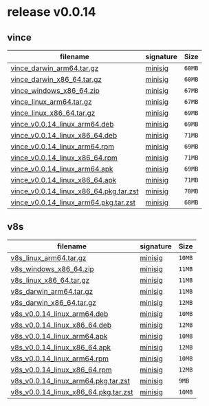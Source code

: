 # release v0.0.14
##  vince
|     filename  |  signature | Size |
| --------------| ----------- | -----|
| [vince_darwin_arm64.tar.gz](https://github.com/vinceanalytics/vince/releases/download/v0.0.14/vince_darwin_arm64.tar.gz) | [minisig](https://github.com/vinceanalytics/vince/releases/download/v0.0.14/vince_darwin_arm64.tar.gz.minisig) | `60MB` |
| [vince_darwin_x86_64.tar.gz](https://github.com/vinceanalytics/vince/releases/download/v0.0.14/vince_darwin_x86_64.tar.gz) | [minisig](https://github.com/vinceanalytics/vince/releases/download/v0.0.14/vince_darwin_x86_64.tar.gz.minisig) | `60MB` |
| [vince_windows_x86_64.zip](https://github.com/vinceanalytics/vince/releases/download/v0.0.14/vince_windows_x86_64.zip) | [minisig](https://github.com/vinceanalytics/vince/releases/download/v0.0.14/vince_windows_x86_64.zip.minisig) | `67MB` |
| [vince_linux_arm64.tar.gz](https://github.com/vinceanalytics/vince/releases/download/v0.0.14/vince_linux_arm64.tar.gz) | [minisig](https://github.com/vinceanalytics/vince/releases/download/v0.0.14/vince_linux_arm64.tar.gz.minisig) | `67MB` |
| [vince_linux_x86_64.tar.gz](https://github.com/vinceanalytics/vince/releases/download/v0.0.14/vince_linux_x86_64.tar.gz) | [minisig](https://github.com/vinceanalytics/vince/releases/download/v0.0.14/vince_linux_x86_64.tar.gz.minisig) | `69MB` |
| [vince_v0.0.14_linux_arm64.deb](https://github.com/vinceanalytics/vince/releases/download/v0.0.14/vince_v0.0.14_linux_arm64.deb) | [minisig](https://github.com/vinceanalytics/vince/releases/download/v0.0.14/vince_v0.0.14_linux_arm64.deb.minisig) | `69MB` |
| [vince_v0.0.14_linux_x86_64.deb](https://github.com/vinceanalytics/vince/releases/download/v0.0.14/vince_v0.0.14_linux_x86_64.deb) | [minisig](https://github.com/vinceanalytics/vince/releases/download/v0.0.14/vince_v0.0.14_linux_x86_64.deb.minisig) | `71MB` |
| [vince_v0.0.14_linux_arm64.rpm](https://github.com/vinceanalytics/vince/releases/download/v0.0.14/vince_v0.0.14_linux_arm64.rpm) | [minisig](https://github.com/vinceanalytics/vince/releases/download/v0.0.14/vince_v0.0.14_linux_arm64.rpm.minisig) | `69MB` |
| [vince_v0.0.14_linux_x86_64.rpm](https://github.com/vinceanalytics/vince/releases/download/v0.0.14/vince_v0.0.14_linux_x86_64.rpm) | [minisig](https://github.com/vinceanalytics/vince/releases/download/v0.0.14/vince_v0.0.14_linux_x86_64.rpm.minisig) | `71MB` |
| [vince_v0.0.14_linux_arm64.apk](https://github.com/vinceanalytics/vince/releases/download/v0.0.14/vince_v0.0.14_linux_arm64.apk) | [minisig](https://github.com/vinceanalytics/vince/releases/download/v0.0.14/vince_v0.0.14_linux_arm64.apk.minisig) | `69MB` |
| [vince_v0.0.14_linux_x86_64.apk](https://github.com/vinceanalytics/vince/releases/download/v0.0.14/vince_v0.0.14_linux_x86_64.apk) | [minisig](https://github.com/vinceanalytics/vince/releases/download/v0.0.14/vince_v0.0.14_linux_x86_64.apk.minisig) | `71MB` |
| [vince_v0.0.14_linux_x86_64.pkg.tar.zst](https://github.com/vinceanalytics/vince/releases/download/v0.0.14/vince_v0.0.14_linux_x86_64.pkg.tar.zst) | [minisig](https://github.com/vinceanalytics/vince/releases/download/v0.0.14/vince_v0.0.14_linux_x86_64.pkg.tar.zst.minisig) | `70MB` |
| [vince_v0.0.14_linux_arm64.pkg.tar.zst](https://github.com/vinceanalytics/vince/releases/download/v0.0.14/vince_v0.0.14_linux_arm64.pkg.tar.zst) | [minisig](https://github.com/vinceanalytics/vince/releases/download/v0.0.14/vince_v0.0.14_linux_arm64.pkg.tar.zst.minisig) | `68MB` |
##  v8s
|     filename  |  signature | Size |
| --------------| ----------- | -----|
| [v8s_linux_arm64.tar.gz](https://github.com/vinceanalytics/vince/releases/download/v0.0.14/v8s_linux_arm64.tar.gz) | [minisig](https://github.com/vinceanalytics/vince/releases/download/v0.0.14/v8s_linux_arm64.tar.gz.minisig) | `10MB` |
| [v8s_windows_x86_64.zip](https://github.com/vinceanalytics/vince/releases/download/v0.0.14/v8s_windows_x86_64.zip) | [minisig](https://github.com/vinceanalytics/vince/releases/download/v0.0.14/v8s_windows_x86_64.zip.minisig) | `11MB` |
| [v8s_linux_x86_64.tar.gz](https://github.com/vinceanalytics/vince/releases/download/v0.0.14/v8s_linux_x86_64.tar.gz) | [minisig](https://github.com/vinceanalytics/vince/releases/download/v0.0.14/v8s_linux_x86_64.tar.gz.minisig) | `11MB` |
| [v8s_darwin_arm64.tar.gz](https://github.com/vinceanalytics/vince/releases/download/v0.0.14/v8s_darwin_arm64.tar.gz) | [minisig](https://github.com/vinceanalytics/vince/releases/download/v0.0.14/v8s_darwin_arm64.tar.gz.minisig) | `11MB` |
| [v8s_darwin_x86_64.tar.gz](https://github.com/vinceanalytics/vince/releases/download/v0.0.14/v8s_darwin_x86_64.tar.gz) | [minisig](https://github.com/vinceanalytics/vince/releases/download/v0.0.14/v8s_darwin_x86_64.tar.gz.minisig) | `12MB` |
| [v8s_v0.0.14_linux_arm64.deb](https://github.com/vinceanalytics/vince/releases/download/v0.0.14/v8s_v0.0.14_linux_arm64.deb) | [minisig](https://github.com/vinceanalytics/vince/releases/download/v0.0.14/v8s_v0.0.14_linux_arm64.deb.minisig) | `10MB` |
| [v8s_v0.0.14_linux_x86_64.deb](https://github.com/vinceanalytics/vince/releases/download/v0.0.14/v8s_v0.0.14_linux_x86_64.deb) | [minisig](https://github.com/vinceanalytics/vince/releases/download/v0.0.14/v8s_v0.0.14_linux_x86_64.deb.minisig) | `12MB` |
| [v8s_v0.0.14_linux_arm64.apk](https://github.com/vinceanalytics/vince/releases/download/v0.0.14/v8s_v0.0.14_linux_arm64.apk) | [minisig](https://github.com/vinceanalytics/vince/releases/download/v0.0.14/v8s_v0.0.14_linux_arm64.apk.minisig) | `10MB` |
| [v8s_v0.0.14_linux_x86_64.apk](https://github.com/vinceanalytics/vince/releases/download/v0.0.14/v8s_v0.0.14_linux_x86_64.apk) | [minisig](https://github.com/vinceanalytics/vince/releases/download/v0.0.14/v8s_v0.0.14_linux_x86_64.apk.minisig) | `12MB` |
| [v8s_v0.0.14_linux_arm64.rpm](https://github.com/vinceanalytics/vince/releases/download/v0.0.14/v8s_v0.0.14_linux_arm64.rpm) | [minisig](https://github.com/vinceanalytics/vince/releases/download/v0.0.14/v8s_v0.0.14_linux_arm64.rpm.minisig) | `10MB` |
| [v8s_v0.0.14_linux_x86_64.rpm](https://github.com/vinceanalytics/vince/releases/download/v0.0.14/v8s_v0.0.14_linux_x86_64.rpm) | [minisig](https://github.com/vinceanalytics/vince/releases/download/v0.0.14/v8s_v0.0.14_linux_x86_64.rpm.minisig) | `12MB` |
| [v8s_v0.0.14_linux_arm64.pkg.tar.zst](https://github.com/vinceanalytics/vince/releases/download/v0.0.14/v8s_v0.0.14_linux_arm64.pkg.tar.zst) | [minisig](https://github.com/vinceanalytics/vince/releases/download/v0.0.14/v8s_v0.0.14_linux_arm64.pkg.tar.zst.minisig) | `9MB` |
| [v8s_v0.0.14_linux_x86_64.pkg.tar.zst](https://github.com/vinceanalytics/vince/releases/download/v0.0.14/v8s_v0.0.14_linux_x86_64.pkg.tar.zst) | [minisig](https://github.com/vinceanalytics/vince/releases/download/v0.0.14/v8s_v0.0.14_linux_x86_64.pkg.tar.zst.minisig) | `10MB` |
